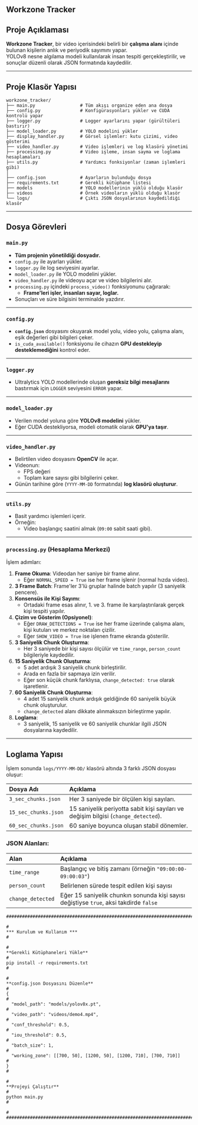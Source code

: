 ## Workzone Tracker ##

## Proje Açıklaması

**Workzone Tracker**, bir video içerisindeki belirli bir **çalışma alanı** içinde bulunan kişilerin anlık ve periyodik sayımını yapar.  
YOLOv8 nesne algılama modeli kullanılarak insan tespiti gerçekleştirilir, ve sonuçlar düzenli olarak JSON formatında kaydedilir.

---

## Proje Klasör Yapısı
```
workzone_tracker/
├── main.py                 # Tüm akışı organize eden ana dosya
├── config.py               # Konfigürasyonları yükler ve CUDA kontrolü yapar
├── logger.py               # Logger ayarlarını yapar (gürültüleri bastırır)
├── model_loader.py         # YOLO modelini yükler
├── display_handler.py      # Görsel işlemler: kutu çizimi, video gösterimi
├── video_handler.py        # Video işlemleri ve log klasörü yönetimi
├── processing.py           # Video işleme, insan sayma ve loglama hesaplamaları
├── utils.py                # Yardımcı fonksiyonlar (zaman işlemleri gibi)
│
├── config.json             # Ayarların bulunduğu dosya
├── requirements.txt        # Gerekli kütüphane listesi
├── models                  # YOLO modellerinin yüklü olduğu klasör
├── videos                  # Örnek videoların yüklü olduğu klasör
└── logs/                   # Çıktı JSON dosyalarının kaydedildiği klasör
```
---

## Dosya Görevleri

### `main.py`
- **Tüm projenin yönetildiği dosyadır.**
- `config.py` ile ayarları yükler.
- `logger.py` ile log seviyesini ayarlar.
- `model_loader.py` ile YOLO modelini yükler.
- `video_handler.py` ile videoyu açar ve video bilgilerini alır.
- `processing.py` içindeki `process_video()` fonksiyonunu çağırarak:
  - **Frame'leri işler, insanları sayar, loglar.**
- Sonuçları ve süre bilgisini terminalde yazdırır.

---

### `config.py`
- **`config.json`** dosyasını okuyarak model yolu, video yolu, çalışma alanı, eşik değerleri gibi bilgileri çeker.
- `is_cuda_available()` fonksiyonu ile cihazın **GPU destekleyip desteklemediğini** kontrol eder.

---

### `logger.py`
- Ultralytics YOLO modellerinde oluşan **gereksiz bilgi mesajlarını** bastırmak için `LOGGER` seviyesini `ERROR` yapar.

---

### `model_loader.py`
- Verilen model yoluna göre **YOLOv8 modelini** yükler.
- Eğer CUDA destekliyorsa, modeli otomatik olarak **GPU'ya taşır**.

---

### `video_handler.py`
- Belirtilen video dosyasını **OpenCV** ile açar.
- Videonun:
  - FPS değeri
  - Toplam kare sayısı
  gibi bilgilerini çeker.
- Günün tarihine göre (`YYYY-MM-DD` formatında) **log klasörü oluşturur**.
  
---

### `utils.py`
- Basit yardımcı işlemleri içerir.
- Örneğin:
  - Video başlangıç saatini almak (`09:00` sabit saati gibi).
  
---

### `processing.py` (Hesaplama Merkezi)

İşlem adımları:
1. **Frame Okuma**: Videodan her saniye bir frame alınır.
   - Eğer `NORMAL_SPEED = True` ise her frame işlenir (normal hızda video).
2. **3 Frame Batch**: Frame'ler 3'lü gruplar halinde batch yapılır (3 saniyelik pencere).
3. **Konsensüs ile Kişi Sayımı**:
   - Ortadaki frame esas alınır, 1. ve 3. frame ile karşılaştırılarak gerçek kişi tespiti yapılır.
4. **Çizim ve Gösterim (Opsiyonel)**:
   - Eğer `DRAW_DETECTIONS = True` ise her frame üzerinde çalışma alanı, kişi kutuları ve merkez noktaları çizilir.
   - Eğer `SHOW_VIDEO = True` ise işlenen frame ekranda gösterilir.
5. **3 Saniyelik Chunk Oluşturma**:
   - Her 3 saniyede bir kişi sayısı ölçülür ve `time_range`, `person_count` bilgileriyle kaydedilir.
6. **15 Saniyelik Chunk Oluşturma**:
   - 5 adet ardışık 3 saniyelik chunk birleştirilir.
   - Arada en fazla bir sapmaya izin verilir.
   - Eğer son küçük chunk farklıysa, `change_detected: true` olarak işaretlenir.
7. **60 Saniyelik Chunk Oluşturma**:
   - 4 adet 15 saniyelik chunk ardışık geldiğinde 60 saniyelik büyük chunk oluşturulur.
   - `change_detected` alanı dikkate alınmaksızın birleştirme yapılır.
8. **Loglama**:
   - 3 saniyelik, 15 saniyelik ve 60 saniyelik chunklar ilgili JSON dosyalarına kaydedilir.

---

## Loglama Yapısı

İşlem sonunda `logs/YYYY-MM-DD/` klasörü altında 3 farklı JSON dosyası oluşur:

| Dosya Adı | Açıklama |
|:---------|:---------|
| `3_sec_chunks.json` | Her 3 saniyede bir ölçülen kişi sayıları. |
| `15_sec_chunks.json` | 15 saniyelik periyotta sabit kişi sayıları ve değişim bilgisi (`change_detected`). |
| `60_sec_chunks.json` | 60 saniye boyunca oluşan stabil dönemler. |

### JSON Alanları:

| Alan | Açıklama |
|:----|:---------|
| `time_range` | Başlangıç ve bitiş zamanı (örneğin `"09:00:00-09:00:03"`) |
| `person_count` | Belirlenen sürede tespit edilen kişi sayısı |
| `change_detected` | Eğer 15 saniyelik chunkın sonunda kişi sayısı değiştiyse `true`, aksi takdirde `false` |

```
#############################################################################
                                                                            #
*** Kurulum ve Kullanım ***                                                 #
                                                                            #
**Gerekli Kütüphaneleri Yükle**                                             #
pip install -r requirements.txt                                             #
                                                                            #
**config.json Dosyasını Düzenle**                                           #
{                                                                           #
  "model_path": "models/yolov8x.pt",                                        #
  "video_path": "videos/demo4.mp4",                                         #
  "conf_threshold": 0.5,                                                    #
  "iou_threshold": 0.5,                                                     #
  "batch_size": 1,                                                          #
  "working_zone": [[700, 50], [1200, 50], [1200, 710], [700, 710]]          #
}                                                                           #
                                                                            #
**Projeyi Çalıştır**                                                        #
python main.py                                                              #
                                                                            #
#############################################################################
```